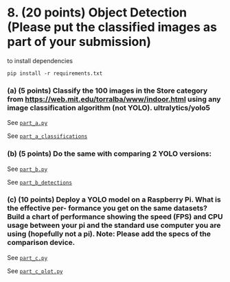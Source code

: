 # 8. (20 points) Object Detection (Please put the classified images as part of your submission)

to install dependencies
```
pip install -r requirements.txt
```


### (a) (5 points) Classify the 100 images in the Store category from https://web.mit.edu/torralba/www/indoor.html using any image classification algorithm (not YOLO). ultralytics/yolo5

See [```part_a.py```](part_a.py)

See [```part_a_classifications```](part_a_classifications)

### (b) (5 points) Do the same with comparing 2 YOLO versions:

See [```part_b.py```](part_b.py)

See [```part_b_detections```](part_b_detections)

### (c) (10 points) Deploy a YOLO model on a Raspberry Pi. What is the effective per- formance you get on the same datasets? Build a chart of performance showing the speed (FPS) and CPU usage between your pi and the standard use computer you are using (hopefully not a pi). Note: Please add the specs of the comparison device.

See [```part_c.py```](part_c.py)

See [```part_c_plot.py```](part_c_plot.py)
